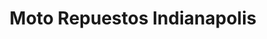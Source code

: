 ---
title: "Moto Repuestos Indianapolis"
url: /san-jose/moto-repuestos-indianapolis/
shop: piezas de automóviles
---